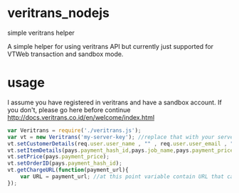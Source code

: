 # veritrans_nodejs
simple veritrans helper

A simple helper for using veritrans API but currently just supported for VTWeb transaction and sandbox mode.

# usage
I assume you have registered in veritrans and have a sandbox account. If you don't, please go here before continue http://docs.veritrans.co.id/en/welcome/index.html

```javascript
var Veritrans = require('./veritrans.js');
var vt = new Veritrans('my-server-key'); //replace that with your server key
vt.setCustomerDetails(req.user.user_name , "" , req.user.user_email , "");
vt.setItemDetails(pays.payment_hash_id,pays.job_name,pays.payment_price);
vt.setPrice(pays.payment_price);
vt.setOrderID(pays.payment_hash_id);
vt.getChargeURL(function(payment_url){
    var URL = payment_url; //at this point variable contain URL that can be used to redirect.	
});
```
